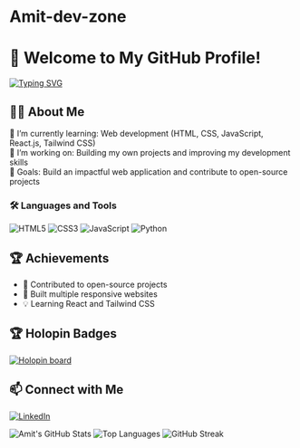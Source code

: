 # Amit-dev-zone

# 👋 Welcome to My GitHub Profile!


[![Typing SVG](https://readme-typing-svg.herokuapp.com?font=Fira+Code&size=24&pause=1000&color=F75C7E&center=true&vCenter=true&width=435&lines=Hi+there!+I'm+Amit;Welcome+to+my+GitHub+profile)](https://git.io/typing-svg)

## 👩‍💻 About Me

🌱 I’m currently learning: Web development (HTML, CSS, JavaScript, React.js, Tailwind CSS)  
🔭 I’m working on: Building my own projects and improving my development skills  
🎯 Goals: Build an impactful web application and contribute to open-source projects  

### 🛠️ Languages and Tools

![HTML5](https://img.shields.io/badge/HTML5-E34F26?style=for-the-badge&logo=html5&logoColor=white)
![CSS3](https://img.shields.io/badge/CSS3-1572B6?style=for-the-badge&logo=css3&logoColor=white)
![JavaScript](https://img.shields.io/badge/JavaScript-F7DF1E?style=for-the-badge&logo=javascript&logoColor=black)
![Python](https://img.shields.io/badge/Python-3776AB?style=for-the-badge&logo=python&logoColor=white)

## 🏆 Achievements

- 🌟 Contributed to open-source projects  
- 🧠 Built multiple responsive websites  
- 💡 Learning React and Tailwind CSS

## 🏆 Holopin Badges

[![Holopin board](https://holopin.io/api/user/@amitsys21/badges)](https://holopin.io/@amitsys21)

## 📫 Connect with Me

[![LinkedIn](https://img.shields.io/badge/LinkedIn-blue?style=for-the-badge&logo=linkedin&logoColor=white)](https://www.linkedin.com/in/amit-shaw-580184367)

![Amit's GitHub Stats](https://github-readme-stats.vercel.app/api?username=Amit-dev-zone&show_icons=true&theme=radical)
![Top Languages](https://github-readme-stats.vercel.app/api/top-langs/?username=Amit-dev-zone&layout=compact&theme=radical)
![GitHub Streak](https://streak-stats.demolab.com?user=Amit-dev-zone&theme=radical)
